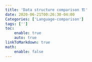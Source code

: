 ```yaml
---
title: 'Data structure comparison 🏗'
date: 2020-06-21T00:26:30-04:00
Categories: ['Language-comparison']
tags: ['']
toc:
    enable: true
    auto: true
linkToMarkdown: true
math:
    enable: false
---
```

